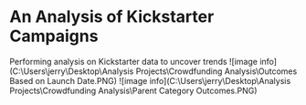 # An Analysis of Kickstarter Campaigns
Performing analysis on Kickstarter data to uncover trends
![image info](C:\Users\jerry\Desktop\Analysis Projects\Crowdfunding Analysis\Outcomes Based on Launch Date.PNG)
![image info](C:\Users\jerry\Desktop\Analysis Projects\Crowdfunding Analysis\Parent Category Outcomes.PNG)
